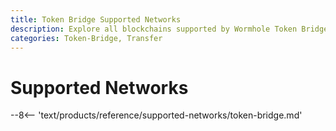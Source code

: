 ```yaml
---
title: Token Bridge Supported Networks
description: Explore all blockchains supported by Wormhole Token Bridge, including network availability, block explorers, and cross-chain transfer support.
categories: Token-Bridge, Transfer
---
```


# Supported Networks

--8<-- 'text/products/reference/supported-networks/token-bridge.md'